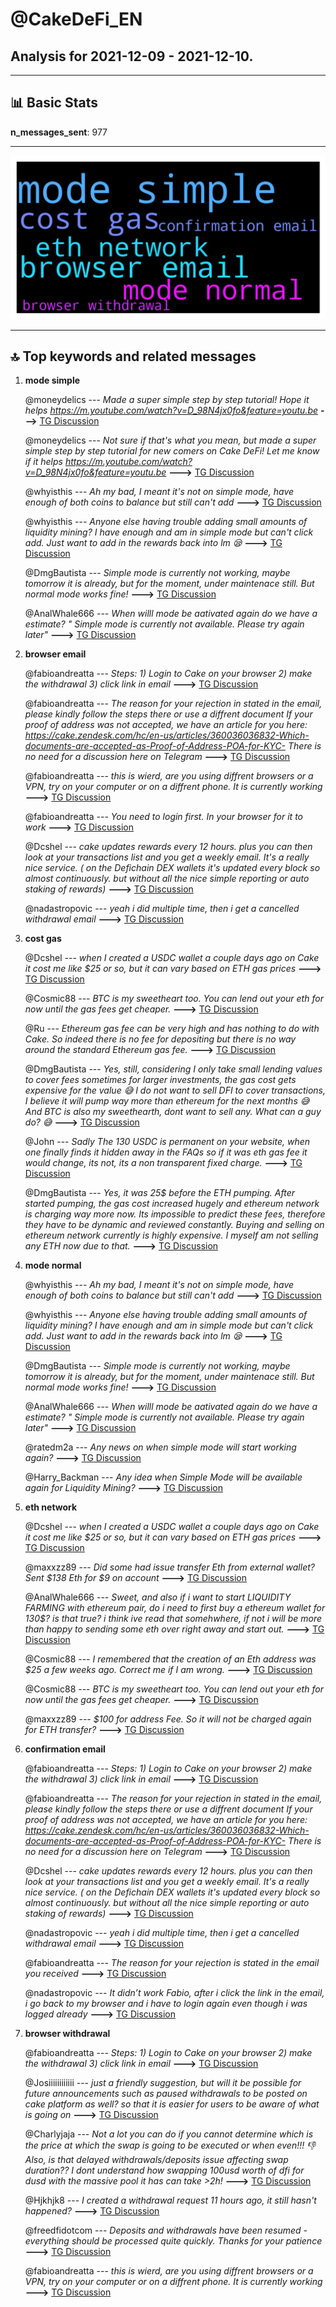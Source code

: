 # **@CakeDeFi_EN**
 ## Analysis for **2021-12-09** - **2021-12-10**.

---

## 📊 **Basic Stats**

**n_messages_sent**: 977

---
![wordcloud](CakeDeFi_EN_1Days_wordcloud.png)

---


## 🔝 **Top keywords and related messages**

1. **mode simple**

    @moneydelics --- *Made a super simple step by step tutorial!  Hope it helps  https://m.youtube.com/watch?v=D_98N4jx0fo&feature=youtu.be* **--->** [TG Discussion](https://t.me/CakeDeFi_EN/150513)

    @moneydelics --- *Not sure if that's what you mean, but made a super simple step by step tutorial for new comers on Cake DeFi!  Let me know if it helps  https://m.youtube.com/watch?v=D_98N4jx0fo&feature=youtu.be* **--->** [TG Discussion](https://t.me/CakeDeFi_EN/150576)

    @whyisthis --- *Ah my bad, I meant it's not on simple mode, have enough of both coins to balance but still can't add* **--->** [TG Discussion](https://t.me/CakeDeFi_EN/150566)

    @whyisthis --- *Anyone else having trouble adding small amounts of liquidity mining? I have enough and am in simple mode but can't click add. Just want to add in the rewards back into lm 😪* **--->** [TG Discussion](https://t.me/CakeDeFi_EN/150562)

    @DmgBautista --- *Simple mode is currently not working, maybe tomorrow it is already, but for the moment, under maintenace still. But normal mode works fine!* **--->** [TG Discussion](https://t.me/CakeDeFi_EN/150564)

    @AnalWhale666 --- *When willl  mode be aativated again do we have a estimate? " Simple mode is currently not available. Please try again later"* **--->** [TG Discussion](https://t.me/CakeDeFi_EN/150407)

2. **browser email**

    @fabioandreatta --- *Steps:  1) Login to Cake on your browser 2) make the withdrawal 3) click link in email* **--->** [TG Discussion](https://t.me/CakeDeFi_EN/150751)

    @fabioandreatta --- *The reason for your rejection in stated in the email, please kindly follow the steps there or use a diffrent document   If your proof of address was not accepted, we have an article for you here: https://cake.zendesk.com/hc/en-us/articles/360036036832-Which-documents-are-accepted-as-Proof-of-Address-POA-for-KYC-  There is no need for a discussion here on Telegram* **--->** [TG Discussion](https://t.me/CakeDeFi_EN/150880)

    @fabioandreatta --- *this is wierd, are you using diffrent browsers or a VPN, try on your computer or on a diffrent phone. It is currently working* **--->** [TG Discussion](https://t.me/CakeDeFi_EN/150759)

    @fabioandreatta --- *You need to login first. In your browser for it to work* **--->** [TG Discussion](https://t.me/CakeDeFi_EN/150749)

    @Dcshel --- *cake updates rewards every 12 hours. plus you can then look at your transactions list and you get a weekly email.  It's a really nice service. ( on the Defichain DEX wallets it's updated every block so almost continuously.  but without all the nice simple reporting or auto staking of rewards)* **--->** [TG Discussion](https://t.me/CakeDeFi_EN/150433)

    @nadastropovic --- *yeah i did multiple time, then i get a cancelled withdrawal email* **--->** [TG Discussion](https://t.me/CakeDeFi_EN/150750)

3. **cost gas**

    @Dcshel --- *when I created a USDC wallet a couple days ago on Cake it cost me like $25 or so, but it can vary based on ETH gas prices* **--->** [TG Discussion](https://t.me/CakeDeFi_EN/150411)

    @Cosmic88 --- *BTC is my sweetheart too. You can lend out your eth for now until the gas fees get cheaper.* **--->** [TG Discussion](https://t.me/CakeDeFi_EN/150980)

    @Ru --- *Ethereum gas fee can be very high and has nothing to do with Cake. So indeed there is no fee for depositing but there is no way around the standard Ethereum gas fee.* **--->** [TG Discussion](https://t.me/CakeDeFi_EN/149525)

    @DmgBautista --- *Yes, still, considering I only take small lending values to cover fees sometimes for larger investments, the gas cost gets expensive for the value 😅 I do not want to sell DFI to cover transactions, I believe it will pump way more than ethereum for the next months 😅 And BTC is also my sweethearth, dont want to sell any. What can a guy do? 😅* **--->** [TG Discussion](https://t.me/CakeDeFi_EN/150976)

    @John --- *Sadly The 130 USDC is permanent  on your website, when one finally finds it hidden away in the FAQs so if it was eth gas fee it would change, its not, its a non transparent fixed charge.* **--->** [TG Discussion](https://t.me/CakeDeFi_EN/149529)

    @DmgBautista --- *Yes, it was 25$ before the ETH pumping. After started pumping, the gas cost increased hugely and ethereum network is charging way more now. Its impossible to predict these fees, therefore they have to be dynamic and reviewed constantly. Buying and selling on ethereum network currently is highly expensive. I myself am not selling any ETH now due to that.* **--->** [TG Discussion](https://t.me/CakeDeFi_EN/150968)

4. **mode normal**

    @whyisthis --- *Ah my bad, I meant it's not on simple mode, have enough of both coins to balance but still can't add* **--->** [TG Discussion](https://t.me/CakeDeFi_EN/150566)

    @whyisthis --- *Anyone else having trouble adding small amounts of liquidity mining? I have enough and am in simple mode but can't click add. Just want to add in the rewards back into lm 😪* **--->** [TG Discussion](https://t.me/CakeDeFi_EN/150562)

    @DmgBautista --- *Simple mode is currently not working, maybe tomorrow it is already, but for the moment, under maintenace still. But normal mode works fine!* **--->** [TG Discussion](https://t.me/CakeDeFi_EN/150564)

    @AnalWhale666 --- *When willl  mode be aativated again do we have a estimate? " Simple mode is currently not available. Please try again later"* **--->** [TG Discussion](https://t.me/CakeDeFi_EN/150407)

    @ratedm2a --- *Any news on when simple mode will start working again?* **--->** [TG Discussion](https://t.me/CakeDeFi_EN/150608)

    @Harry_Backman --- *Any idea when Simple Mode will be available again for Liquidity Mining?* **--->** [TG Discussion](https://t.me/CakeDeFi_EN/150357)

5. **eth network**

    @Dcshel --- *when I created a USDC wallet a couple days ago on Cake it cost me like $25 or so, but it can vary based on ETH gas prices* **--->** [TG Discussion](https://t.me/CakeDeFi_EN/150411)

    @maxxzz89 --- *Did some had issue transfer Eth from external wallet? Sent $138 Eth for $9 on account* **--->** [TG Discussion](https://t.me/CakeDeFi_EN/150922)

    @AnalWhale666 --- *Sweet, and also if i want to start LIQUIDITY FARMING with ethereum pair, do i need to first buy a ethereum wallet for 130$? is that true? i think ive read that somehwhere, if not i will be more than happy to sending some eth over right away and start out.* **--->** [TG Discussion](https://t.me/CakeDeFi_EN/150393)

    @Cosmic88 --- *I remembered that the creation of an Eth address was $25 a few weeks ago. Correct me if I am wrong.* **--->** [TG Discussion](https://t.me/CakeDeFi_EN/150963)

    @Cosmic88 --- *BTC is my sweetheart too. You can lend out your eth for now until the gas fees get cheaper.* **--->** [TG Discussion](https://t.me/CakeDeFi_EN/150980)

    @maxxzz89 --- *$100 for address Fee. So it will not be charged again for ETH transfer?* **--->** [TG Discussion](https://t.me/CakeDeFi_EN/150939)

6. **confirmation email**

    @fabioandreatta --- *Steps:  1) Login to Cake on your browser 2) make the withdrawal 3) click link in email* **--->** [TG Discussion](https://t.me/CakeDeFi_EN/150751)

    @fabioandreatta --- *The reason for your rejection in stated in the email, please kindly follow the steps there or use a diffrent document   If your proof of address was not accepted, we have an article for you here: https://cake.zendesk.com/hc/en-us/articles/360036036832-Which-documents-are-accepted-as-Proof-of-Address-POA-for-KYC-  There is no need for a discussion here on Telegram* **--->** [TG Discussion](https://t.me/CakeDeFi_EN/150880)

    @Dcshel --- *cake updates rewards every 12 hours. plus you can then look at your transactions list and you get a weekly email.  It's a really nice service. ( on the Defichain DEX wallets it's updated every block so almost continuously.  but without all the nice simple reporting or auto staking of rewards)* **--->** [TG Discussion](https://t.me/CakeDeFi_EN/150433)

    @nadastropovic --- *yeah i did multiple time, then i get a cancelled withdrawal email* **--->** [TG Discussion](https://t.me/CakeDeFi_EN/150750)

    @fabioandreatta --- *The reason for your rejection is stated in the email you received* **--->** [TG Discussion](https://t.me/CakeDeFi_EN/150874)

    @nadastropovic --- *It didn’t work Fabio, after i click the link in the email, i go back to my browser and i have to login again even though i was logged already* **--->** [TG Discussion](https://t.me/CakeDeFi_EN/150758)

7. **browser withdrawal**

    @fabioandreatta --- *Steps:  1) Login to Cake on your browser 2) make the withdrawal 3) click link in email* **--->** [TG Discussion](https://t.me/CakeDeFi_EN/150751)

    @Josiiiiiiiiiiii --- *just a friendly suggestion, but will it be possible for future announcements such as paused withdrawals to be posted on cake platform as well? so that it is easier for users to be aware of what is going on* **--->** [TG Discussion](https://t.me/CakeDeFi_EN/150299)

    @Charlyjaja --- *Not a lot you can do if you cannot determine which is the price at which the swap is going to be executed or when even!!! 👎 Also, is that delayed withdrawals/deposits issue affecting swap duration?? I dont understand how swapping 100usd worth of dfi for dusd with the massive pool it has can take >2h!* **--->** [TG Discussion](https://t.me/CakeDeFi_EN/150287)

    @Hjkhjk8 --- *I created a withdrawal request 11 hours ago, it still hasn't happened?* **--->** [TG Discussion](https://t.me/CakeDeFi_EN/149363)

    @freedfidotcom --- *Deposits and withdrawals have been resumed - everything should be processed quite quickly. Thanks for your patience* **--->** [TG Discussion](https://t.me/CakeDeFi_EN/149711)

    @fabioandreatta --- *this is wierd, are you using diffrent browsers or a VPN, try on your computer or on a diffrent phone. It is currently working* **--->** [TG Discussion](https://t.me/CakeDeFi_EN/150759)

